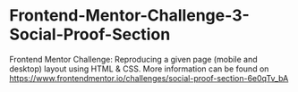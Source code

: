 # Frontend-Mentor-Challenge-3-Social-Proof-Section

Frontend Mentor Challenge: Reproducing a given page (mobile and desktop) layout using HTML & CSS. 
More information can be found on https://www.frontendmentor.io/challenges/social-proof-section-6e0qTv_bA
